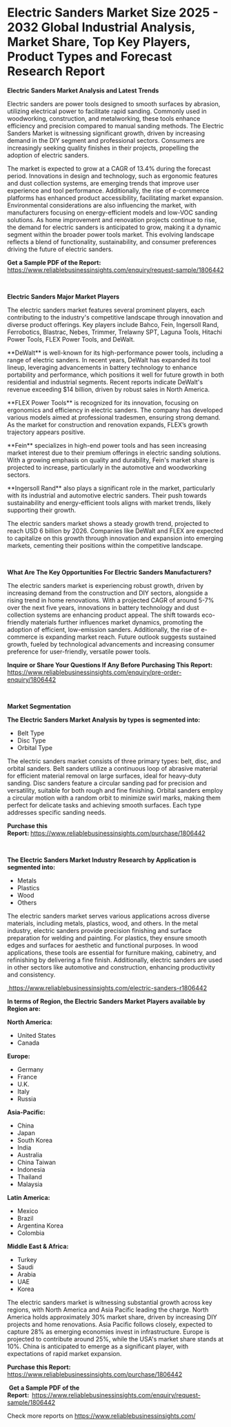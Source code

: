 <p><h1>Electric Sanders Market Size 2025 - 2032 Global Industrial Analysis, Market Share, Top Key Players, Product Types and Forecast Research Report</h1></p><p><strong>Electric Sanders Market Analysis and Latest Trends</strong></p>
<p><p>Electric sanders are power tools designed to smooth surfaces by abrasion, utilizing electrical power to facilitate rapid sanding. Commonly used in woodworking, construction, and metalworking, these tools enhance efficiency and precision compared to manual sanding methods. The Electric Sanders Market is witnessing significant growth, driven by increasing demand in the DIY segment and professional sectors. Consumers are increasingly seeking quality finishes in their projects, propelling the adoption of electric sanders.</p><p>The market is expected to grow at a CAGR of 13.4% during the forecast period. Innovations in design and technology, such as ergonomic features and dust collection systems, are emerging trends that improve user experience and tool performance. Additionally, the rise of e-commerce platforms has enhanced product accessibility, facilitating market expansion. Environmental considerations are also influencing the market, with manufacturers focusing on energy-efficient models and low-VOC sanding solutions. As home improvement and renovation projects continue to rise, the demand for electric sanders is anticipated to grow, making it a dynamic segment within the broader power tools market. This evolving landscape reflects a blend of functionality, sustainability, and consumer preferences driving the future of electric sanders.</p></p>
<p><strong>Get a Sample PDF of the Report:&nbsp;</strong> <a href="https://www.reliablebusinessinsights.com/enquiry/request-sample/1806442?utm_campaign=2313&utm_medium=2&utm_source=Github&utm_content=ia&utm_term=08042025&utm_id=electric-sanders">https://www.reliablebusinessinsights.com/enquiry/request-sample/1806442</a></p>
<p>&nbsp;</p>
<p><strong>Electric Sanders Major Market Players</strong></p>
<p><p>The electric sanders market features several prominent players, each contributing to the industry's competitive landscape through innovation and diverse product offerings. Key players include Bahco, Fein, Ingersoll Rand, Ferrobotics, Blastrac, Nebes, Trimmer, Trelawny SPT, Laguna Tools, Hitachi Power Tools, FLEX Power Tools, and DeWalt.</p><p>**DeWalt** is well-known for its high-performance power tools, including a range of electric sanders. In recent years, DeWalt has expanded its tool lineup, leveraging advancements in battery technology to enhance portability and performance, which positions it well for future growth in both residential and industrial segments. Recent reports indicate DeWalt's revenue exceeding $14 billion, driven by robust sales in North America.</p><p>**FLEX Power Tools** is recognized for its innovation, focusing on ergonomics and efficiency in electric sanders. The company has developed various models aimed at professional tradesmen, ensuring strong demand. As the market for construction and renovation expands, FLEX’s growth trajectory appears positive.</p><p>**Fein** specializes in high-end power tools and has seen increasing market interest due to their premium offerings in electric sanding solutions. With a growing emphasis on quality and durability, Fein's market share is projected to increase, particularly in the automotive and woodworking sectors.</p><p>**Ingersoll Rand** also plays a significant role in the market, particularly with its industrial and automotive electric sanders. Their push towards sustainability and energy-efficient tools aligns with market trends, likely supporting their growth.</p><p>The electric sanders market shows a steady growth trend, projected to reach USD 6 billion by 2026. Companies like DeWalt and FLEX are expected to capitalize on this growth through innovation and expansion into emerging markets, cementing their positions within the competitive landscape.</p></p>
<p>&nbsp;</p>
<p><strong>What Are The Key Opportunities For Electric Sanders Manufacturers?</strong></p>
<p><p>The electric sanders market is experiencing robust growth, driven by increasing demand from the construction and DIY sectors, alongside a rising trend in home renovations. With a projected CAGR of around 5-7% over the next five years, innovations in battery technology and dust collection systems are enhancing product appeal. The shift towards eco-friendly materials further influences market dynamics, promoting the adoption of efficient, low-emission sanders. Additionally, the rise of e-commerce is expanding market reach. Future outlook suggests sustained growth, fueled by technological advancements and increasing consumer preference for user-friendly, versatile power tools.</p></p>
<p><strong>Inquire or Share Your Questions If Any Before Purchasing This Report:</strong> <a href="https://www.reliablebusinessinsights.com/enquiry/pre-order-enquiry/1806442?utm_campaign=2313&utm_medium=2&utm_source=Github&utm_content=ia&utm_term=08042025&utm_id=electric-sanders">https://www.reliablebusinessinsights.com/enquiry/pre-order-enquiry/1806442</a></p>
<p>&nbsp;</p>
<p><strong>Market Segmentation</strong></p>
<p><strong>The Electric Sanders Market Analysis by types is segmented into:</strong></p>
<p><ul><li>Belt Type</li><li>Disc Type</li><li>Orbital Type</li></ul></p>
<p><p>The electric sanders market consists of three primary types: belt, disc, and orbital sanders. Belt sanders utilize a continuous loop of abrasive material for efficient material removal on large surfaces, ideal for heavy-duty sanding. Disc sanders feature a circular sanding pad for precision and versatility, suitable for both rough and fine finishing. Orbital sanders employ a circular motion with a random orbit to minimize swirl marks, making them perfect for delicate tasks and achieving smooth surfaces. Each type addresses specific sanding needs.</p></p>
<p><strong>Purchase this Report:&nbsp;</strong><a href="https://www.reliablebusinessinsights.com/purchase/1806442?utm_campaign=2313&utm_medium=2&utm_source=Github&utm_content=ia&utm_term=08042025&utm_id=electric-sanders">https://www.reliablebusinessinsights.com/purchase/1806442</a></p>
<p>&nbsp;</p>
<p><strong>The Electric Sanders Market Industry Research by Application is segmented into:</strong></p>
<p><ul><li>Metals</li><li>Plastics</li><li>Wood</li><li>Others</li></ul></p>
<p><p>The electric sanders market serves various applications across diverse materials, including metals, plastics, wood, and others. In the metal industry, electric sanders provide precision finishing and surface preparation for welding and painting. For plastics, they ensure smooth edges and surfaces for aesthetic and functional purposes. In wood applications, these tools are essential for furniture making, cabinetry, and refinishing by delivering a fine finish. Additionally, electric sanders are used in other sectors like automotive and construction, enhancing productivity and consistency.</p></p>
<p><a href="https://www.reliablebusinessinsights.com/electric-sanders-r1806442?utm_campaign=2313&utm_medium=2&utm_source=Github&utm_content=ia&utm_term=08042025&utm_id=electric-sanders">&nbsp;https://www.reliablebusinessinsights.com/electric-sanders-r1806442</a></p>
<p><strong>In terms of Region, the Electric Sanders Market Players available by Region are:</strong></p>
<p>
    <p> <strong> North America: </strong>
        <ul>
            <li>United States</li>
            <li>Canada</li>
        </ul>
        </p> 
    <p> <strong> Europe: </strong>
        <ul>
            <li>Germany</li>
            <li>France</li>
            <li>U.K.</li>
            <li>Italy</li>
            <li>Russia</li>
        </ul>
        </p> 
    <p> <strong> Asia-Pacific: </strong>
        <ul>
            <li>China</li>
            <li>Japan</li>
            <li>South Korea</li>
            <li>India</li>
            <li>Australia</li>
            <li>China Taiwan</li>
            <li>Indonesia</li>
            <li>Thailand</li>
            <li>Malaysia</li>
        </ul>
        </p> 
    <p> <strong> Latin America: </strong>
        <ul>
            <li>Mexico</li>
            <li>Brazil</li>
            <li>Argentina Korea</li>
            <li>Colombia</li>
        </ul>
        </p> 
    <p> <strong> Middle East & Africa: </strong>
        <ul>
            <li>Turkey</li>
            <li>Saudi</li>
            <li>Arabia</li>
            <li>UAE</li>
            <li>Korea</li>
        </ul>
    </p>
    </p>
<p><p>The electric sanders market is witnessing substantial growth across key regions, with North America and Asia Pacific leading the charge. North America holds approximately 30% market share, driven by increasing DIY projects and home renovations. Asia Pacific follows closely, expected to capture 28% as emerging economies invest in infrastructure. Europe is projected to contribute around 25%, while the USA's market share stands at 10%. China is anticipated to emerge as a significant player, with expectations of rapid market expansion.</p></p>
<p><strong>Purchase this Report: </strong><a href="https://www.reliablebusinessinsights.com/purchase/1806442?utm_campaign=2313&utm_medium=2&utm_source=Github&utm_content=ia&utm_term=08042025&utm_id=electric-sanders">https://www.reliablebusinessinsights.com/purchase/1806442</a></p>
<p>&nbsp;<strong>Get a Sample PDF of the Report:&nbsp;&nbsp;</strong><a href="https://www.reliablebusinessinsights.com/enquiry/request-sample/1806442?utm_campaign=2313&utm_medium=2&utm_source=Github&utm_content=ia&utm_term=08042025&utm_id=electric-sanders">https://www.reliablebusinessinsights.com/enquiry/request-sample/1806442</a></p>
<p><strong></strong></p>
<p>Check more reports on <a href="https://www.reliablebusinessinsights.com/?utm_campaign=2313&utm_medium=2&utm_source=Github&utm_content=ia&utm_term=08042025&utm_id=electric-sanders">https://www.reliablebusinessinsights.com/</a></p>